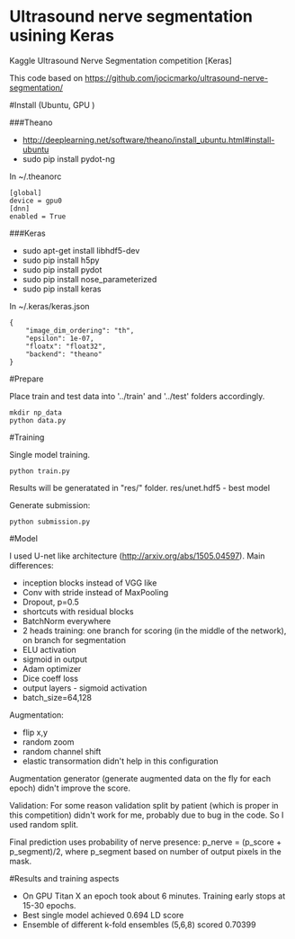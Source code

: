 # Ultrasound nerve segmentation usining Keras
Kaggle Ultrasound Nerve Segmentation competition [Keras]

This code based on https://github.com/jocicmarko/ultrasound-nerve-segmentation/

#Install (Ubuntu, GPU )

###Theano
- http://deeplearning.net/software/theano/install_ubuntu.html#install-ubuntu
- sudo pip install pydot-ng

In ~/.theanorc
```
[global]
device = gpu0
[dnn]
enabled = True
```

###Keras
- sudo apt-get install libhdf5-dev
- sudo pip install h5py
- sudo pip install pydot
- sudo pip install nose_parameterized
- sudo pip install keras

In ~/.keras/keras.json
```
{
    "image_dim_ordering": "th",
    "epsilon": 1e-07,
    "floatx": "float32",
    "backend": "theano"
}
```

#Prepare

Place train and test data into '../train' and '../test' folders accordingly.

```
mkdir np_data
python data.py
```

#Training

Single model training.
```
python train.py
```
Results will be generatated in "res/" folder. res/unet.hdf5 - best model

Generate submission:
```
python submission.py
```

#Model

I used U-net like architecture (http://arxiv.org/abs/1505.04597). Main differences:
 - inception blocks instead of VGG like
 - Conv with stride instead of MaxPooling
 - Dropout, p=0.5
 - shortcuts with residual blocks
 - BatchNorm everywhere
 - 2 heads training: one branch for scoring (in the middle of the network), on branch for segmentation
 - ELU activation
 - sigmoid in output 
 - Adam optimizer 
 - Dice coeff loss
 - output layers - sigmoid activation
 - batch_size=64,128

Augmentation:
 - flip x,y
 - random zoom
 - random channel shift
 - elastic transormation didn't help in this configuration

Augmentation generator (generate augmented data on the fly for each epoch) didn't improve the score.

Validation:
For some reason validation split by patient (which is proper in this competition) didn't work for me, probably due to bug in the code. So I used random split.

Final prediction uses probability of nerve presence: p_nerve = (p_score + p_segment)/2, where p_segment based on number of output pixels in the mask.

#Results and training aspects
- On GPU Titan X an epoch took about 6 minutes. Training early stops at 15-30 epochs.
- Best single model achieved 0.694 LD score
- Ensemble of different k-fold ensembles (5,6,8) scored 0.70399
